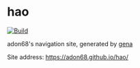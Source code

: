 # hao

[![Build](https://github.com/adon68/hao/actions/workflows/generate.yml/badge.svg)](https://github.com/adon68/hao/actions/workflows/generate.yml)

adon68's navigation site, generated by [gena](https://github.com/x1ah/gena)

Site address: https://adon68.github.io/hao/
